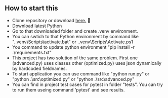 ## How to start this
- Clone repository or download [here.](https://github.com/bmzwww/r8-tech-demo/) 🔗
- Download latest Python
- Go to that downloaded folder and create .venv environment.
- You can swtich to that Python environment by command like ".\.venv\Scripts\activate.bat" or  .\.venv\Scripts\Activate.ps1
- You command to update python environment "pip install -r .\requirements.txt"
- This project has two solution of the same problem. First one (advanced.py) uses classes other (optimized.py) uses json dynamically by hardcoded fieldnames.
- To start application you can use command like "python run.py" or "python .\src\optimized.py" or "python .\src\advanced.py"
- You can find in project test cases for pytest in folder "tests". You can try to run them useing command 'pytest' and see results.